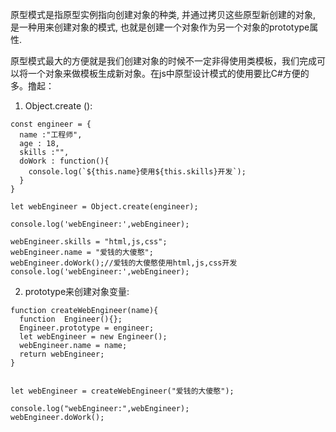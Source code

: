 原型模式是指原型实例指向创建对象的种类, 并通过拷贝这些原型新创建的对象, 是一种用来创建对象的模式, 也就是创建一个对象作为另一个对象的prototype属性.

原型模式最大的方便就是我们创建对象的时候不一定非得使用类模板，我们完成可以将一个对象来做模板生成新对象。在js中原型设计模式的使用要比C#方便的多。撸起：

1. Object.create (): 

```
const engineer = {
  name :"工程师",
  age : 18,
  skills :"",
  doWork : function(){
    console.log(`${this.name}使用${this.skills}开发`);
  }
}

let webEngineer = Object.create(engineer);

console.log('webEngineer:',webEngineer);

webEngineer.skills = "html,js,css";
webEngineer.name = "爱钱的大傻憨";
webEngineer.doWork();//爱钱的大傻憨使用html,js,css开发
console.log('webEngineer:',webEngineer);
```
2. prototype来创建对象变量: 
```
function createWebEngineer(name){
  function  Engineer(){};
  Engineer.prototype = engineer;
  let webEngineer = new Engineer();
  webEngineer.name = name;
  return webEngineer;
}


let webEngineer = createWebEngineer("爱钱的大傻憨");

console.log("webEngineer:",webEngineer);
webEngineer.doWork();
```